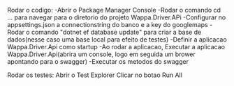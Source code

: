 Rodar o codigo:
-Abrir o Package Manager Console
-Rodar o comando cd ... para navegar para o diretorio do projeto Wappa.Driver.APi
-Configurar no appsettings.json a connectionstring do banco e a key do googlemaps
-Rodar o comando "dotnet ef database update" para criar a base de dados(nesse caso uma base local para efeito de testes)
-Definir a aplicacao Wappa.Driver.Api como startup
-Ao rodar a aplicacao, Executar a aplicacao Wappa.Driver.Api(abrira um console, logo em seguida um brower apontando para o swagger)
-Executar os metodos do swagger

Rodar os testes:
Abrir o Test Explorer
Clicar no botao Run All